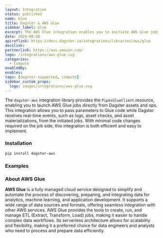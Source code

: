 ```yaml
---
layout: Integration
status: published
name: Glue
title: Dagster & AWS Glue
sidebar_label: Glue
excerpt: The AWS Glue integration enables you to initiate AWS Glue jobs directly from Dagster, seamlessly pass parameters to your code, and stream logs and structured messages back into Dagster.
date: 2024-08-20
apireflink: https://docs.dagster.io/integrations/libraries/aws/glue
docslink:
partnerlink: https://aws.amazon.com/
logo: /integrations/aws-glue.svg
categories:
  - Compute
enabledBy:
enables:
tags: [dagster-supported, compute]
sidebar_custom_props:
  logo: images/integrations/aws-glue.svg
---
```


The `dagster-aws` integration library provides the `PipesGlueClient` resource, enabling you to launch AWS Glue jobs directly from Dagster assets and ops. This integration allows you to pass parameters to Glue code while Dagster receives real-time events, such as logs, asset checks, and asset materializations, from the initiated jobs. With minimal code changes required on the job side, this integration is both efficient and easy to implement.

### Installation

```bash
pip install dagster-aws
```

### Examples

<CodeExample path="docs_snippets/docs_snippets/integrations/aws-glue.py" language="python" />

### About AWS Glue

**AWS Glue** is a fully managed cloud service designed to simplify and automate the process of discovering, preparing, and integrating data for analytics, machine learning, and application development. It supports a wide range of data sources and formats, offering seamless integration with other AWS services. AWS Glue provides the tools to create, run, and manage ETL (Extract, Transform, Load) jobs, making it easier to handle complex data workflows. Its serverless architecture allows for scalability and flexibility, making it a preferred choice for data engineers and analysts who need to process and prepare data efficiently.
